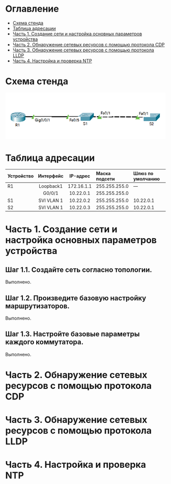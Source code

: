 # Оглавление
* [Схема стенда](#scheme)
* [Таблица адресации](#table1)
* [Часть 1. Создание сети и настройка основных параметров устройства](#part1)
* [Часть 2. Обнаружение сетевых ресурсов с помощью протокола CDP](#part2)
* [Часть 3. Обнаружение сетевых ресурсов с помощью протокола LLDP](#part3)
* [Часть 4. Настройка и проверка NTP](#part4)

# <a name="scheme"></a>Схема стенда
![](scheme.png)

# <a name="table1"></a>Таблица адресации
| Устройство    | Интерфейс          | IP-адрес        | Маска подсети   | Шлюз по умолчанию |
| ------------- | :----------------: | :-------------: | :-------------- | :---------------- |
| R1            | Loopback1          | 172.16.1.1      | 255.255.255.0   | —                 |
|               | G0/0/1             | 10.22.0.1       | 255.255.255.0   |                   |
| S1            | SVI VLAN 1         | 10.22.0.2       | 255.255.255.0   | 10.22.0.1         |
| S2            | SVI VLAN 1         | 10.22.0.3       | 255.255.255.0   | 10.22.0.1         |

# <a name="part1"></a>Часть 1. Создание сети и настройка основных параметров устройства
## Шаг 1.1. Создайте сеть согласно топологии.

Выполнено.

## Шаг 1.2. Произведите базовую настройку маршрутизаторов.

Выполнено.

## Шаг 1.3. Настройте базовые параметры каждого коммутатора.

Выполнено.

# <a name="part2"></a>Часть 2. Обнаружение сетевых ресурсов с помощью протокола CDP

# <a name="part3"></a>Часть 3. Обнаружение сетевых ресурсов с помощью протокола LLDP

# <a name="part4"></a>Часть 4. Настройка и проверка NTP
